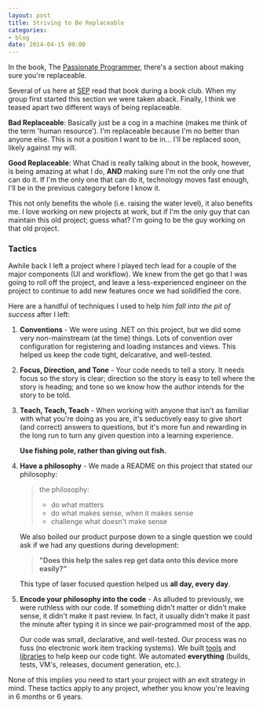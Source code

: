 ```yaml
---
layout: post
title: Striving to Be Replaceable
categories:
- blog
date: 2014-04-15 09:00
---
```


In the book, The [Passionate Programmer](http://www.amazon.com/gp/product/1934356344/ref=as_li_ss_tl?ie=UTF8&camp=1789&creative=390957&creativeASIN=1934356344&linkCode=as2&tag=sansblo0d-20), there's a section about making sure you're replaceable.

Several of us here at [SEP](http://www.sep.com) read that book during a book club.  When my group first started this section we were taken aback.  Finally, I think we teased apart two different ways of being replaceable.

__Bad Replaceable__: Basically just be a cog in a machine (makes me think of the term 'human resource').  I'm replaceable because I'm no better than anyone else.  This is not a position I want to be in... I'll be replaced soon, likely against my will.

__Good Replaceable__: What Chad is really talking about in the book, however, is being amazing at what I do, __AND__ making sure I'm not the only one that can do it.  If I'm the only one that can do it, technology moves fast enough, I'll be in the previous category before I know it.

This not only benefits the whole (i.e. raising the water level), it also benefits me.  I love working on new projects at work, but if I'm the only guy that can maintain this old project; guess what?  I'm going to be the guy working on that old project.

### Tactics

Awhile back I left a project where I played tech lead for a couple of the major components (UI and workflow).  We knew from the get go that I was going to roll off the project, and leave a less-experienced engineer on the project to continue to add new features once we had solidified the core.

Here are a handful of techniques I used to help him _fall into the pit of success_ after I left:

1. __Conventions__ - We were using .NET on this project, but we did some very non-mainstream (at the time) things.  Lots of convention over configuration for registering and loading instances and views.  This helped us keep the code tight, delcarative, and well-tested.
1. __Focus, Direction, and Tone__ - Your code needs to tell a story.  It needs focus so the story is clear; direction so the story is easy to tell where the story is heading; and tone so we know how the author intends for the story to be told.
1. __Teach, Teach, Teach__ - When working with anyone that isn't as familiar with what you're doing as you are, it's seductively easy to give short (and correct) answers to questions, but it's more fun and rewarding in the long run to turn any given question into a learning experience.

    __Use fishing pole, rather than giving out fish.__

1. __Have a philosophy__ - We made a README on this project that stated our philosophy:

    > the philosophy:
    >
    >   * do what matters
    >   * do what makes sense, when it makes sense
    >   * challenge what doesn't make sense

    We also boiled our product purpose down to a single question we could ask if we had any questions during development:

    > __"Does this help the sales rep get data onto this device more easily?"__

    This type of laser focused question helped us __all day, every day__.
    

1. __Encode your philosophy into the code__ - As alluded to previously, we were ruthless with our code.  If something didn't matter or didn't make sense, it didn't make it past review.  In fact, it usually didn't make it past the minute after typing it in since we pair-programmed most of the app.

    Our code was small, declarative, and well-tested.  Our process was no fuss (no electronic work item tracking systems).  We built [tools](https://github.com/jonfuller/awefsm) and [libraries](https://github.com/sep/TwoIoc) to help keep our code tight.  We automated __everything__ (builds, tests, VM's, releases, document generation, etc.).

None of this implies you need to start your project with an exit strategy in mind.  These tactics apply to any project, whether you know you're leaving in 6 months or 6 years.
